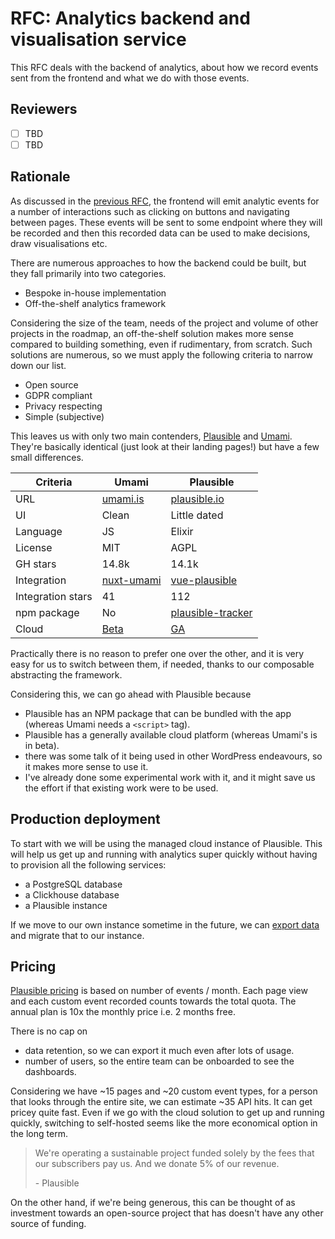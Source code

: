 # RFC: Analytics backend and visualisation service

This RFC deals with the backend of analytics, about how we record events sent
from the frontend and what we do with those events.

## Reviewers

- [ ] TBD
- [ ] TBD

## Rationale

As discussed in the [previous RFC](20221006-implementation_plan_frontend.md),
the frontend will emit analytic events for a number of interactions such as
clicking on buttons and navigating between pages. These events will be sent to
some endpoint where they will be recorded and then this recorded data can be
used to make decisions, draw visualisations etc.

There are numerous approaches to how the backend could be built, but they fall
primarily into two categories.

- Bespoke in-house implementation
- Off-the-shelf analytics framework

Considering the size of the team, needs of the project and volume of other
projects in the roadmap, an off-the-shelf solution makes more sense compared to
building something, even if rudimentary, from scratch. Such solutions are
numerous, so we must apply the following criteria to narrow down our list.

- Open source
- GDPR compliant
- Privacy respecting
- Simple (subjective)

This leaves us with only two main contenders, [Plausible](https://plausible.io/)
and [Umami](https://umami.is/). They're basically identical (just look at their
landing pages!) but have a few small differences.

| Criteria          | Umami           | Plausible              |
| ----------------- | --------------- | ---------------------- |
| URL               | [umami.is][1]   | [plausible.io][2]      |
| UI                | Clean           | Little dated           |
| Language          | JS              | Elixir                 |
| License           | MIT             | AGPL                   |
| GH stars          | 14.8k           | 14.1k                  |
| Integration       | [nuxt-umami][3] | [vue-plausible][4]     |
| Integration stars | 41              | 112                    |
| npm package       | No              | [plausible-tracker][5] |
| Cloud             | [Beta][6]       | [GA][7]                |

[1]: https://umami.is/
[2]: https://plausible.io/
[3]: https://github.com/ijkml/nuxt-umami/tree/main
[4]: https://github.com/moritzsternemann/vue-plausible
[5]: https://github.com/plausible/plausible-tracker
[6]: https://cloud.umami.is/login
[7]: https://plausible.io/login

Practically there is no reason to prefer one over the other, and it is very easy
for us to switch between them, if needed, thanks to our composable abstracting
the framework.

Considering this, we can go ahead with Plausible because

- Plausible has an NPM package that can be bundled with the app (whereas Umami
  needs a `<script>` tag).
- Plausible has a generally available cloud platform (whereas Umami's is in
  beta).
- there was some talk of it being used in other WordPress endeavours, so it
  makes more sense to use it.
- I've already done some experimental work with it, and it might save us the
  effort if that existing work were to be used.

## Production deployment

To start with we will be using the managed cloud instance of Plausible. This
will help us get up and running with analytics super quickly without having to
provision all the following services:

- a PostgreSQL database
- a Clickhouse database
- a Plausible instance

If we move to our own instance sometime in the future, we can
[export data](https://plausible.io/docs/export-stats) and migrate that to our
instance.

## Pricing

[Plausible pricing](https://plausible.io/#pricing) is based on number of events
/ month. Each page view and each custom event recorded counts towards the total
quota. The annual plan is 10x the monthly price i.e. 2 months free.

There is no cap on

- data retention, so we can export it much even after lots of usage.
- number of users, so the entire team can be onboarded to see the dashboards.

Considering we have ~15 pages and ~20 custom event types, for a person that
looks through the entire site, we can estimate ~35 API hits. It can get pricey
quite fast. Even if we go with the cloud solution to get up and running quickly,
switching to self-hosted seems like the more economical option in the long term.

> We're operating a sustainable project funded solely by the fees that our
> subscribers pay us. And we donate 5% of our revenue.
>
> \- Plausible

On the other hand, if we're being generous, this can be thought of as investment
towards an open-source project that has doesn't have any other source of
funding.

